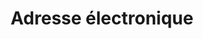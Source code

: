 ---
title: Adresse électronique
description: Modèle d'adresse électronique
keywords: adresse, électronique, email
---